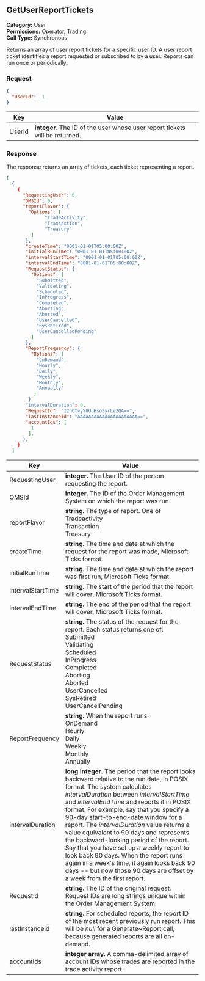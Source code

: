 ## GetUserReportTickets

**Category:** User<br />
**Permissions:** Operator, Trading<br />
**Call Type:** Synchronous

Returns an array of user report tickets for a specific user ID. A user report ticket identifies a report requested or subscribed to by a user. Reports can run once or periodically.

### Request

```json
{
  "UserId":  1 
}
```

| Key    | Value                                                        |
| ------ | ------------------------------------------------------------ |
| UserId | **integer**. The ID of the user whose user report tickets will be returned. |

### Response

The response returns an array of tickets, each ticket representing a report.

```json
[
  {
    {
      "RequestingUser": 0,
      "OMSId": 0,
      "reportFlavor": {
        "Options": [
              "TradeActivity",
              "Transaction",
              "Treasury"
         ]
       },
       "createTime": "0001-01-01T05:00:00Z",
       "initialRunTime": "0001-01-01T05:00:00Z",
       "intervalStartTime": "0001-01-01T05:00:00Z",
       "intervalEndTime": "0001-01-01T05:00:00Z",
       "RequestStatus": {
         "Options": [
           "Submitted",
           "Validating",
           "Scheduled",
           "InProgress",
           "Completed",
           "Aborting",
           "Aborted",
           "UserCancelled",
           "SysRetired",
           "UserCancelledPending"
         ]
       },
       "ReportFrequency": {
         "Options": [
           "onDemand",
           "Hourly",
           "Daily",
           "Weekly",
           "Monthly",
           "Annually"
          ]
        }
       "intervalDuration": 0,
       "RequestId": "I2nCtvyY8UuHsoSyrLe2QA==",
       "lastInstanceId": "AAAAAAAAAAAAAAAAAAAAAA==",
       "accountIds": [
         1
        ],
      },
    }
  ]
```

| Key               | Value                                                        |
| ----------------- | ------------------------------------------------------------ |
| RequestingUser    | **integer.** The User ID of the person requesting the report. |
| OMSId             | **integer.** The ID of the Order Management System on which the report was run. |
| reportFlavor      | **string.** The type of report. One of<br />Tradeactivity<br />Transaction<br />Treasury |
| createTime        | **string.** The time and date at which the request for the report was made, Microsoft Ticks format. |
| initialRunTime    | **string.** The time and date at which the report was first run, Microsoft Ticks format. |
| intervalStartTime | **string.** The start of the period that the report will cover, Microsoft Ticks format. |
| intervalEndTime   | **string.** The end of the period that the report will cover, Microsoft Ticks format. |
| RequestStatus     | **string.** The status of the request for the report. Each status returns one of:<br />Submitted<br />Validating<br />Scheduled<br />InProgress<br />Completed<br />Aborting<br />Aborted<br />UserCancelled<br />SysRetired<br />UserCancelPending |
| ReportFrequency   | **string.** When the report runs:<br />OnDemand<br />Hourly<br />Daily<br />Weekly<br />Monthly<br />Annually |
| intervalDuration  | **long integer.** The period that the report looks backward relative to the run date, in POSIX format. The system calculates *intervalDuration* between *intervalStartTime* and *intervalEndTime* and reports it in POSIX format. For example, say that you specify a 90-day start-to-end-date window for a report. The *intervalDuration* value returns a value equivalent to 90 days and represents the backward-looking period of the report. Say that you have set up a weekly report to look back 90 days. When the report runs again in a week's time, it again looks back 90 days -- but now those 90 days are offset by a week from the first report. |
| RequestId         | **string.** The ID of the original request. Request IDs are long strings unique within the Order Management System. |
| lastInstanceId    | **string.** For scheduled reports, the report ID of the most recent previously run report. This will be *null* for a Generate~Report call, because generated reports are all on-demand. |
| accountIds        | **integer array.** A comma-delimited array of account IDs whose trades are reported in the trade activity report. |



